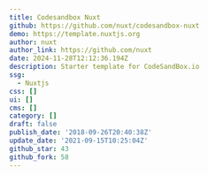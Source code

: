 ```yaml
---
title: Codesandbox Nuxt
github: https://github.com/nuxt/codesandbox-nuxt
demo: https://template.nuxtjs.org
author: nuxt
author_link: https://github.com/nuxt
date: 2024-11-28T12:12:36.194Z
description: Starter template for CodeSandBox.io
ssg:
  - Nuxtjs
css: []
ui: []
cms: []
category: []
draft: false
publish_date: '2018-09-26T20:40:38Z'
update_date: '2021-09-15T10:25:04Z'
github_star: 43
github_fork: 58
---
```

